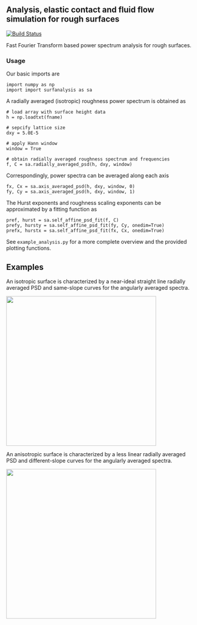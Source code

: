 ## Analysis, elastic contact and fluid flow simulation for rough surfaces

[![Build Status](https://travis-ci.org/plang85/rough_surfaces.svg?branch=master)](https://travis-ci.org/plang85/rough_surfaces)

Fast Fourier Transform based power spectrum analysis for rough surfaces.

### Usage 
Our basic imports are
```
import numpy as np
import import surfanalysis as sa
```
A radially averaged (isotropic) roughness power spectrum is obtained as
```
# load array with surface height data
h = np.loadtxt(fname)

# sepcify lattice size
dxy = 5.0E-5

# apply Hann window
window = True

# obtain radially averaged roughness spectrum and frequencies
f, C = sa.radially_averaged_psd(h, dxy, window)
```
Correspondingly, power spectra can be averaged along each axis 
```
fx, Cx = sa.axis_averaged_psd(h, dxy, window, 0)
fy, Cy = sa.axis_averaged_psd(h, dxy, window, 1)
```
The Hurst exponents and roughness scaling exponents can be approximated by a fitting function as
```
pref, hurst = sa.self_affine_psd_fit(f, C)
prefy, hursty = sa.self_affine_psd_fit(fy, Cy, onedim=True)
prefx, hurstx = sa.self_affine_psd_fit(fx, Cx, onedim=True)
```
See `example_analysis.py` for a more complete overview and the provided plotting functions.

## Examples
An isotropic surface is characterized by a near-ideal straight line radially averaged PSD and same-slope curves for the angularly averaged spectra.
<p align="left">
  <img src="https://raw.githubusercontent.com/plang85/rough_surfaces/master/doc/isotropic.png" height="400">
  <br/>
</p>
An anisotropic surface is characterized by a less linear radially averaged PSD and different-slope curves for the angularly averaged spectra.
<p align="left">
  <img src="https://raw.githubusercontent.com/plang85/rough_surfaces/master/doc/anisotropic.png" height="400">
  <br/>
</p>
